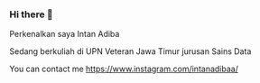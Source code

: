 ### Hi there 👋

Perkenalkan saya Intan Adiba

Sedang berkuliah di UPN Veteran Jawa Timur jurusan Sains Data

You can contact me https://www.instagram.com/intanadibaa/
<!--
**IntanAdibaa/IntanAdibaa** is a ✨ _special_ ✨ repository because its `README.md` (this file) appears on your GitHub profile.

Here are some ideas to get you started:

- 🔭 I’m currently working on ...
- 🌱 I’m currently learning ...
- 👯 I’m looking to collaborate on ...
- 🤔 I’m looking for help with ...
- 💬 Ask me about ...
- 📫 How to reach me: ...
- 😄 Pronouns: ...
- ⚡ Fun fact: ...
-->
